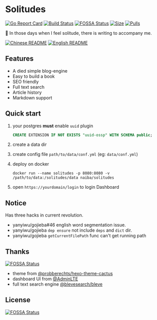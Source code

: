 # Solitudes

[![Go Report Card](https://goreportcard.com/badge/github.com/naiba/solitudes)](https://goreportcard.com/report/github.com/naiba/solitudes) [![Build Status](https://travis-ci.com/naiba/solitudes.svg?branch=master)](https://travis-ci.com/naiba/solitudes) [![FOSSA Status](https://app.fossa.io/api/projects/git%2Bgithub.com%2Fnaiba%2Fsolitudes.svg?type=shield)](https://app.fossa.io/projects/git%2Bgithub.com%2Fnaiba%2Fsolitudes?ref=badge_shield)
[![Size](https://images.microbadger.com/badges/image/naiba/solitudes.svg)](https://microbadger.com/images/naiba/solitudes) [![Pulls](https://img.shields.io/docker/pulls/naiba/solitudes.svg)](https://microbadger.com/images/naiba/solitudes)

:smoking: In those days when I feel solitude, there is writing to accompany me.

[![Chinese README](https://img.shields.io/badge/Chinese-README-informational.svg)](README.md) [![English README](https://img.shields.io/badge/English-README-informational.svg)](README_en-US.md)

## Features

- A died simple blog-engine
- Easy to build a book
- SEO friendly
- Full text search
- Article history
- Markdown support

## Quick start

1. your postgres **must** enable `uuid` plugin

    ```sql
    CREATE EXTENSION IF NOT EXISTS "uuid-ossp" WITH SCHEMA public;
    ```

2. create a data dir
3. create config file `path/to/data/conf.yml` (eg: `data/conf.yml`)
4. deploy on docker

    ```shell
    docker run --name solitudes -p 8080:8080 -v /path/to/data:/solitudes/data naiba/solitudes
    ```

5. open `https://yourdomain/login` to login Dashboard

## Notice

Has three hacks in current revolution.

- yanyiwu/gojieba#46 english word segmentation issue.
- yanyiwu/gojieba `dep ensure` not include `deps` and `dict` dir.
- yanyiwu/gojieba `getCurrentFilePath` func can't get running path

## Thanks

[![FOSSA Status](https://app.fossa.com/api/projects/git%2Bgithub.com%2Fnaiba%2Fsolitudes.svg?type=small)](https://app.fossa.com/projects/git%2Bgithub.com%2Fnaiba%2Fsolitudes?ref=badge_small)

- theme from [@probberechts/hexo-theme-cactus](https://github.com/probberechts/hexo-theme-cactus)
- dashboard UI from [@AdminLTE](https://adminlte.io/)
- full text search engine [@blevesearch/bleve](https://github.com/blevesearch/bleve)

## License

[![FOSSA Status](https://app.fossa.io/api/projects/git%2Bgithub.com%2Fnaiba%2Fsolitudes.svg?type=large)](https://app.fossa.io/projects/git%2Bgithub.com%2Fnaiba%2Fsolitudes?ref=badge_large)